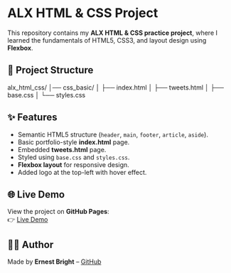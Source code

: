 # ALX HTML & CSS Project

This repository contains my **ALX HTML & CSS practice project**, where I learned the fundamentals of HTML5, CSS3, and layout design using **Flexbox**.

## 📂 Project Structure

alx_html_css/
│── css_basic/
│ ├── index.html
│ ├── tweets.html
│ ├── base.css
│ └── styles.css


## ✨ Features
- Semantic HTML5 structure (`header`, `main`, `footer`, `article`, `aside`).
- Basic portfolio-style **index.html** page.
- Embedded **tweets.html** page.
- Styled using `base.css` and `styles.css`.
- **Flexbox layout** for responsive design.
- Added logo at the top-left with hover effect.

## 🌐 Live Demo
View the project on **GitHub Pages**:  
👉 [Live Demo](https://xxbaxbie20.github.io/alx_html_css/)

## 👨‍💻 Author
Made by **Ernest Bright** – [GitHub](https://github.com/XxBaxbie20)